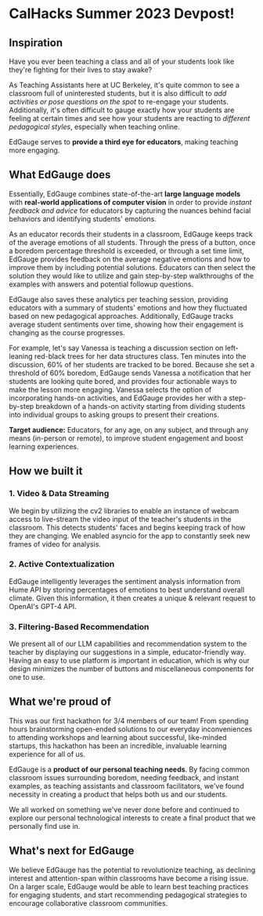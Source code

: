 # CalHacks Summer 2023 Devpost!

## Inspiration  
Have you ever been teaching a class and all of your students look like they're fighting for their lives to stay awake?

As Teaching Assistants here at UC Berkeley, it's quite common to see a classroom full of uninterested students, but it is also difficult to *add activities or pose questions on the spot* to re-engage your students. Additionally, it's often difficult to gauge exactly how your students are feeling at certain times and see how your students are reacting to *different pedagogical styles*, especially when teaching online.   

EdGauge serves to **provide a third eye for educators**, making teaching more engaging.  

## What EdGauge does  
Essentially, EdGauge combines state-of-the-art **large language models** with **real-world applications of computer vision** in order to provide *instant feedback and advice* for educators by capturing the nuances behind facial behaviors and identifying students' emotions.

As an educator records their students in a classroom, EdGauge keeps track of the average emotions of all students. Through the press of a button, once a boredom percentage threshold is exceeded, or through a set time limit, EdGauge provides feedback on the average negative emotions and how to improve them by including potential solutions. Educators can then select the solution they would like to utilize and gain step-by-step walkthroughs of the examples with answers and potential followup questions.

EdGauge also saves these analytics per teaching session, providing educators with a summary of students' emotions and how they fluctuated based on new pedagogical approaches. Additionally, EdGauge tracks average student sentiments over time, showing how their engagement is changing as the course progresses.

For example, let's say Vanessa is teaching a discussion section on left-leaning red-black trees for her data structures class. Ten minutes into the discussion, 60% of her students are tracked to be bored. Because she set a threshold of 60% boredom, EdGauge sends Vanessa a notification that her students are looking quite bored, and provides four actionable ways to make the lesson more engaging. Vanessa selects the option of incorporating hands-on activities, and EdGauge provides her with a step-by-step breakdown of a hands-on activity starting from dividing students into individual groups to asking groups to present their creations.

**Target audience:** Educators, for any age, on any subject, and through any means (in-person or remote), to improve student engagement and boost learning experiences.

## How we built it
### 1. Video & Data Streaming

We begin by utilizing the cv2 libraries to enable an instance of webcam access to live-stream the video input of the teacher's students in the classroom. This detects students' faces and begins keeping track of how they are changing. We enabled asyncio for the app to constantly seek new frames of video for analysis.

### 2. Active Contextualization

EdGauge intelligently leverages the sentiment analysis information from Hume API by storing percentages of emotions to best understand overall climate. Given this information, it then creates a unique & relevant request to OpenAI's GPT-4 API.

### 3. Filtering-Based Recommendation

We present all of our LLM capabilities and recommendation system to the teacher by displaying our suggestions in a simple, educator-friendly way. Having an easy to use platform is important in education, which is why our design minimizes the number of buttons and miscellaneous components for one to use.

## What we're proud of
This was our first hackathon for 3/4 members of our team! From spending hours brainstorming open-ended solutions to our everyday inconveniences to attending workshops and learning about successful, like-minded startups, this hackathon has been an incredible, invaluable learning experience for all of us.  

EdGauge is a **product of our personal teaching needs**. By facing common classroom issues surrounding boredom, needing feedback, and instant examples, as teaching assistants and classroom facilitators, we've found necessity in creating a product that helps both us and our students.

We all worked on something we've never done before and continued to explore our personal technological interests to create a final product that we personally find use in. 

## What's next for EdGauge  
We believe EdGauge has the potential to revolutionize teaching, as declining interest and attention-span within classrooms have become a rising issue. On a larger scale, EdGauge would be able to learn best teaching practices for engaging students, and start recommending pedagogical strategies to encourage collaborative classroom communities.